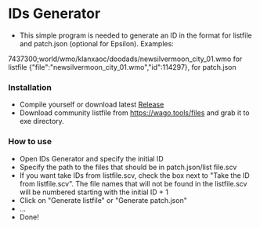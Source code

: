 # IDs Generator
* This simple program is needed to generate an ID in the format for listfile and patch.json (optional for Epsilon). Examples:

7437300;world/wmo/klanxaoc/doodads/newsilvermoon_city_01.wmo for listfile
{"file":"newsilvermoon_city_01.wmo","id":114297}, for patch.json

### Installation

* Compile yourself or download latest [Release](https://github.com/MuDaK-bit/IDs-Generator/releases)
* Download community listfile from https://wago.tools/files and grab it to exe directory.

### How to use

* Open IDs Generator and specify the initial ID
* Specify the path to the files that should be in patch.json/list file.scv
* If you want take IDs from listfile.scv, check the box next to "Take the ID from listfile.scv". The file names that will not be found in the listfile.scv will be numbered starting with the initial ID + 1
* Click on "Generate listfile" or "Generate patch.json"
* ...
* Done!



